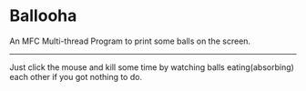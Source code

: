 # Ballooha
An MFC Multi-thread Program to print some balls on the screen.
**************************************************************
Just click the mouse and kill some time by watching balls eating(absorbing) each other if you got nothing to do.
>>>>>>>>>>>>>>>>>>>>>>>>>>>>>>>>>>>>>>>>>>>>>>>>>>>>>>>>>>>>>>>>>>>>>>>>>>>>>>>>>>>>>>>>>>>>>>>>>>>>
